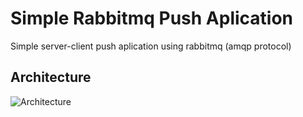 # Simple Rabbitmq Push Aplication
Simple server-client push aplication using rabbitmq (amqp protocol)

## Architecture
![Architecture](http://s30.postimg.org/liexmbtvl/arq_rabbitmq_push.png)

